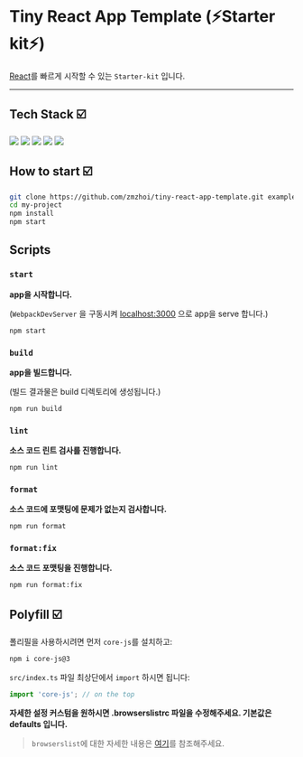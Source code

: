 # Tiny React App Template (⚡Starter kit⚡)

[React](https://ko.reactjs.org/)를 빠르게 시작할 수 있는 `Starter-kit` 입니다.

---

## Tech Stack ☑️

<img src="https://img.shields.io/badge/React-v18-brightgreen?style=flat-square&logo=react&logoColor=61DAFB"/>

<img src="https://img.shields.io/badge/Webpack-v5-brightgreen?style=flat-square&logo=Webpack&logoColor=61DAFB"/>

<img src="https://img.shields.io/badge/WebpackDevServer-v4-brightgreen?style=flat-square&logo=Webpack&logoColor=61DAFB"/>

<img src="https://img.shields.io/badge/Babel-v7-brightgreen?style=flat-square&logo=babel&logoColor=yellow"/>

<img src="https://img.shields.io/badge/Eslint-v8-brightgreen?style=flat-square&logo=eslint&logoColor=blueviolet"/>

## How to start ☑️

```sh
git clone https://github.com/zmzhoi/tiny-react-app-template.git example
cd my-project
npm install
npm start
```

## Scripts

### `start`

**app을 시작합니다.**

(`WebpackDevServer` 을 구동시켜 [localhost:3000](localhost:3000) 으로 app을 serve 합니다.)

```sh
npm start
```

### `build`

**app을 빌드합니다.**

(빌드 결과물은 build 디렉토리에 생성됩니다.)

```sh
npm run build
```

### `lint`

**소스 코드 린트 검사를 진행합니다.**

```sh
npm run lint
```

### `format`

**소스 코드에 포맷팅에 문제가 없는지 검사합니다.**

```sh
npm run format
```

### `format:fix`

**소스 코드 포맷팅을 진행합니다.**

```sh
npm run format:fix
```

## Polyfill ☑️

폴리필을 사용하시려면 먼저 `core-js`를 설치하고:

```sh
npm i core-js@3
```

`src/index.ts` 파일 최상단에서 `import` 하시면 됩니다:

```javascript
import 'core-js'; // on the top
```

**자세한 설정 커스텀을 원하시면 .browserslistrc 파일을 수정해주세요. 기본값은 defaults 입니다.**

> `browserslist`에 대한 자세한 내용은 [여기](https://github.com/browserslist/browserslist#readme)를 참조해주세요.